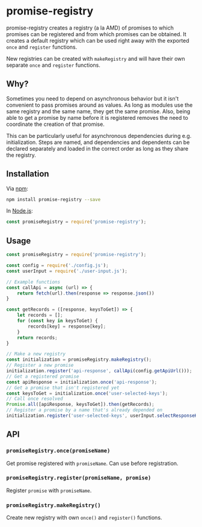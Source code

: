 # promise-registry 
promise-registry creates a registry (a la AMD) of promises to which promises
can be registered and from which promises can be obtained. It creates a
default registry which can be used right away with the exported `once` and
`register` functions.

New registries can be created with `makeRegistry` and will have their own
separate `once` and `register` functions.

## Why?
Sometimes you need to depend on asynchronous behavior but it isn't convenient
to pass promises around as values. As long as modules use the same registry
and the same name, they get the same promise. Also, being able to get a
promise by name before it is registered removes the need to coordinate the
creation of that promise. 

This can be particularly useful for asynchronous dependencies during e.g.
initialization. Steps are named, and dependencies and dependents can be
declared separately and loaded in the correct order as long as they share the
registry.

## Installation

Via [npm](https://www.npmjs.com/):

```bash
npm install promise-registry --save
```

In [Node.js](https://nodejs.org/):

```js
const promiseRegistry = require('promise-registry');
```

## Usage
```javascript
const promiseRegistry = require('promise-registry');

const config = require('./config.js');
const userInput = require('./user-input.js');

// Example functions 
const callApi = async (url) => {
    return fetch(url).then(response => response.json())
}

const getRecords = ([response, keysToGet]) => {
    let records = [];
    for (const key in keysToGet) {
        records[key] = response[key];
    }
    return records;
}

// Make a new registry
const initialization = promiseRegistry.makeRegistry();
// Register a new promise
initialization.register('api-response', callApi(config.getApiUrl()));
// Get a registered promise
const apiResponse = initialization.once('api-response');
// Get a promise that isn't registered yet
const keysToGet = initialization.once('user-selected-keys');
// Call once resolved
Promise.all([apiResponse, keysToGet]).then(getRecords);
// Register a promise by a name that's already depended on
initialization.register('user-selected-keys', userInput.selectResponseKeys());
```

## API

### `promiseRegistry.once(promiseName)`
Get promise registered with `promiseName`. Can use before registration.

### `promiseRegistry.register(promiseName, promise)`
Register `promise` with `promiseName`.

### `promiseRegistry.makeRegistry()`
Create new registry with own `once()` and `register()` functions.
